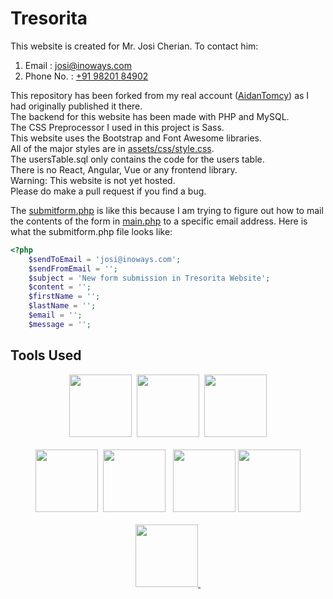 # Tresorita

This website is created for Mr. Josi Cherian. To contact him:

1. Email : [josi@inoways.com](mailto:josi@inoways.com)
2. Phone No. : [+91 98201 84902](tel:+919820184902)

This repository has been forked from my real account ([AidanTomcy](https://github.com/AidanTomcy)) as I had originally published it there.  
The backend for this website has been made with PHP and MySQL.  
The CSS Preprocessor I used in this project is Sass.  
This website uses the Bootstrap and Font Awesome libraries.  
All of the major styles are in [assets/css/style.css](https://github.com/Tresorita/tresorita-website/blob/master/assets/css/style.css).  
The usersTable.sql only contains the code for the users table.  
There is no React, Angular, Vue or any frontend library.  
Warning: This website is not yet hosted.  
Please do make a pull request if you find a bug.

The [submitform.php](https://github.com/Tresorita/tresorita-website/blob/master/submitform.php) is like this because
I am trying to figure out how to mail the contents of the form in [main.php](https://github.com/Tresorita/tresorita-website/blob/master/main.php) to a specific email address.
Here is what the submitform.php file looks like:

```php
<?php
    $sendToEmail = 'josi@inoways.com';
    $sendFromEmail = '';
    $subject = 'New form submission in Tresorita Website';
    $content = '';
    $firstName = '';
    $lastName = '';
    $email = '';
    $message = '';

```

## Tools Used

<p align="center">
    <a href="https://php.net" target="new"><img src="https://upload.wikimedia.org/wikipedia/commons/2/27/PHP-logo.svg" height="100px"></a>&nbsp;
    <a href="https://mysql.com" target="new"><img src="https://download.logo.wine/logo/MySQL/MySQL-Logo.wine.png" height="100px"></a>&nbsp;
    <a href="https://sass-lang.com" target="new"><img src="https://upload.wikimedia.org/wikipedia/commons/thumb/9/96/Sass_Logo_Color.svg/1200px-Sass_Logo_Color.svg.png" height="100px"></a>
    <br><br>
    <img src="https://pluralsight2.imgix.net/paths/images/javascript-542e10ea6e.png" height="100px">&nbsp;
    <a href="https://npmjs.com" target="new"><img src="https://upload.wikimedia.org/wikipedia/commons/thumb/d/db/Npm-logo.svg/540px-Npm-logo.svg.png" height="100px"></a>&nbsp;&nbsp;
    <a href="https://getbootstrap.com" target="new"><img src="https://upload.wikimedia.org/wikipedia/commons/b/b2/Bootstrap_logo.svg" height="100px"></a>
    <img src="https://upload.wikimedia.org/wikipedia/commons/6/61/HTML5_logo_and_wordmark.svg" width="100px">
    <br><br>
    <a href="https://fontawesome.com" target="_blank"><img src="https://upload.wikimedia.org/wikipedia/commons/thumb/8/89/Font_Awesome_5_logo_black.svg/1920px-Font_Awesome_5_logo_black.svg.png" height="100px">&nbsp;</a>
</p>
